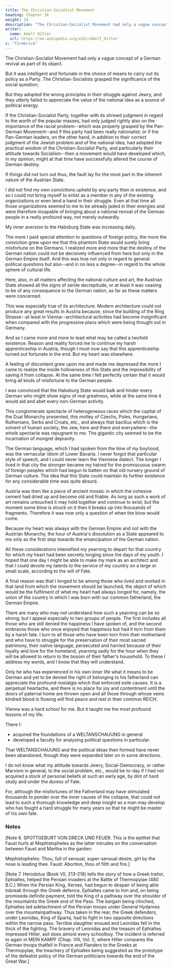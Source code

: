 ```yaml
---
title: The Christian-Socialist Movement
heading: Chapter 3k
weight: 24
description: "The Christian-Socialist Movement had only a vague concept of a German revival as part of its object"
writer:
  name: Adolf Hitler
  url: https://en.wikipedia.org/wiki/Adolf_Hitler
c: "firebrick"
---
```



The Christian-Socialist Movement had only a vague concept of a German revival as part of its object.

But it was intelligent and fortunate in the choice of means to carry out its policy as a Party. The Christian-Socialists grasped the significance of the social question; 

But they adopted the wrong principles in their struggle against Jewry, and they utterly failed to appreciate the value of the national idea as a source of political energy. 

If the Christian-Socialist Party, together with its shrewd judgment in regard to the worth of the popular masses, had only judged rightly also on the importance of the racial problem--which was properly grasped by the Pan-German Movement--and if this party had been really nationalist; or if the Pan-German leaders, on the other hand, in addition to their correct judgment of the Jewish problem and of the national idea, had adopted the practical wisdom of the Christian-Socialist Party, and particularly their attitude towards Socialism--then a movement would have developed which, in my opinion, might at that time have successfully altered the course of German destiny. 

If things did not turn out thus, the fault lay for the most part in the inherent nature of the Austrian State.

I did not find my own convictions upheld by any party then in existence, and so I could not bring myself to enlist as a member in any of the existing organizations or even lend a hand in their struggle. Even at that time all those organizations seemed to me to be already jaded in their energies and were therefore incapable of bringing about a national revival of the German people in a really profound way, not merely outwardly.

My inner aversion to the Habsburg State was increasing daily.

The more I paid special attention to questions of foreign policy, the more the conviction grew upon me that this phantom State would surely bring misfortune on the Germans. I realized more and more that the destiny of the German nation could not be decisively influenced from here but only in the German Empire itself. And this was true not only in regard to general political questions but also--and in no less a degree--in regard to the whole sphere of cultural life.

Here, also, in all matters affecting the national culture and art, the Austrian State showed all the signs of senile decrepitude, or at least it was ceasing to be of any consequence to the German nation, as far as these matters were concerned. 

This was especially true of its architecture. Modern architecture could not produce any great results in Austria because, since the building of the Ring Strasse--at least in Vienna--architectural activities had become insignificant when compared with the progressive plans which were being thought out in Germany.

And so I came more and more to lead what may be called a twofold existence. Reason and reality forced me to continue my harsh apprenticeship in Austria, though I must  now say that this apprenticeship turned out fortunate in the end. But my heart was elsewhere.

A feeling of discontent grew upon me and made me depressed the more I came to realize the inside hollowness of this State and the impossibility of saving it from collapse. At the same time I felt perfectly certain that it would bring all kinds of misfortune to the German people.

I was convinced that the Habsburg State would balk and hinder every German who might show signs of real greatness, while at the same time it would aid and abet every non-German activity.

This conglomerate spectacle of heterogeneous races which the capital of the Dual Monarchy presented, this motley of Czechs, Poles, Hungarians, Ruthenians, Serbs and Croats, etc., and always that bacillus which is the solvent of human society, the Jew, here and there and everywhere--the whole spectacle was repugnant to me. The gigantic city seemed to be the incarnation of mongrel depravity.

The German language, which I had spoken from the time of my boyhood, was the vernacular idiom of Lower Bavaria. I never forgot that particular style of speech, and I could never learn the Viennese dialect. The longer I lived in that city the stronger became my hatred for the promiscuous swarm of foreign peoples which had begun to batten on that old nursery ground of German culture. The idea that this State could maintain its further existence for any considerable time was quite absurd. 

Austria was then like a piece of ancient mosaic in which the cohesive cement had dried up and become old and friable. As long as such a work of art remains untouched it may hold together and continue to exist; but the moment some blow is struck on it then it breaks up into thousands of fragments. Therefore it was now only a question of when the blow would come.

Because my heart was always with the German Empire and not with the Austrian Monarchy, the hour of Austria's dissolution as a State appeared to me only as the first step towards the emancipation of the German nation.

All these considerations intensified my yearning to depart for that country for which my heart had been secretly longing since the days of my youth. I hoped that one day I might be able to make my mark as an architect and that I could
devote my talents to the service of my country on a large or small scale, according to the will of Fate. 

A final reason was that I longed to be among those who lived and worked in that land from which the movement should be launched, the object of which would be the fulfilment of what my heart had always longed for, namely, the union of the country in which I was born with our common fatherland, the German Empire.

There are many who may not understand how such a yearning can be so strong; but I appeal especially to two groups of people. The first includes all those who are still denied the happiness I have spoken of, and the second embraces those who once enjoyed that happiness but had it torn from them by a harsh fate. I turn to all those who
have been torn from their motherland and who have to struggle for the preservation of their most sacred patrimony, their native language, persecuted and harried because of their loyalty and love for the homeland, yearning sadly for the hour when they will be allowed to return to the bosom of their father's household. To these I address my
words, and I know that they will understand.

Only he who has experienced in his own inner life what it means to be German and yet to be denied the right of belonging to his fatherland can appreciate the profound nostalgia which that enforced exile causes. It is a perpetual heartache, and there is no place for joy and contentment until the doors of paternal home are thrown open and all those through whose veins kindred blood is flowing will find peace and rest in their common REICH.

Vienna was a hard school for me. But it taught me the most profound lessons of my life.

<!-- I was scarcely more than a boy when I came to live there, and when I left it I had grown
to be a man of a grave and pensive nature. --> 

There I:
- acquired the foundations of a WELTANSCHAUUNG in general
- developed a faculty for analysing political questions in particular. 

That WELTANSCHAUUNG and the political ideas then formed have never been abandoned, though they were expanded later on in some directions. 

<!-- It is only now that I can fully appreciate how valuable those years of apprenticeship were
for me.
That is why I have given a detailed account of this period. There, in Vienna, stark reality
taught me the truths that now form the fundamental principles of the Party which
within the course of five years has grown from modest beginnings to a great mass
movement.  -->

I do not know what my attitude towards Jewry, Social-Democracy, or rather Marxism in general, to the social problem, etc., would be to-day if I had not acquired a stock of personal beliefs at such an early age, by dint of hard study and under the
duress of Fate.

For, although the misfortunes of the Fatherland may have stimulated thousands to ponder over the inner causes of the collapse, that could not lead to such a thorough knowledge and deep insight as a man may develop who has fought a hard struggle for many years so that he might be master of his own fate. 


### Notes

[Note 6. SPOTTGEBURT VON DRECK UND FEUER. This is the epithet that Faust hurls
at Mephistopheles as the latter intrudes on the conversation between Faust and Martha
in the garden:

Mephistopheles: Thou, full of sensual, super-sensual desire, girl by the nose is leading
thee. Faust: Abortion, thou of filth and fire.]

[Note 7. Herodotus (Book VII, 213-218) tells the story of how a Greek traitor, Ephialtes, helped the Persian invaders at the Battle of Thermopylae (480 B.C.) When the Persian King, Xerxes, had begun to despair of being able tobreak through the Greek defence, Ephialtes came to him and, on being promiseda definite payment, told the King of a pathway over the shoulder of the mountainto the Greek end of the Pass. The bargain being clinched, Ephialtes led adetachment of the Persian troops under General Hydarnes over the mountainpathway. Thus taken in the rear, the Greek defenders, under Leonidas, King of Sparta, had to fight in two opposite directions within the narrow pass. Terrible slaughter ensued and Leonidas fell in the thick of the fighting. The bravery of Leonidas and the treason of Ephialtes impressed Hitler, asit does almost every schoolboy. The incident is referred to again in MEIN KAMPF (Chap. VIII, Vol. I), where Hitler compares the German troops thatfell in France and Flanders to the Greeks at Thermopylae, the treachery of Ephialtes being suggested as the prototype of the defeatist policy of the German politicians towards the end of the Great War.] 
